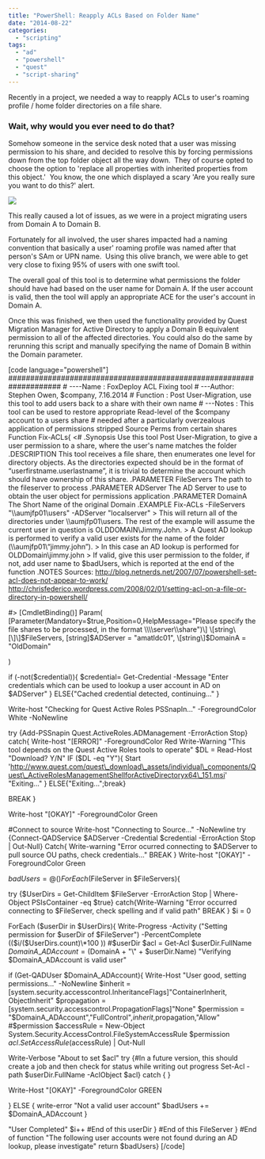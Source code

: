 ```yaml
---
title: "PowerShell: Reapply ACLs Based on Folder Name"
date: "2014-08-22"
categories: 
  - "scripting"
tags: 
  - "ad"
  - "powershell"
  - "quest"
  - "script-sharing"
---
```


Recently in a project, we needed a way to reapply ACLs to user's roaming profile / home folder directories on a file share.

### Wait, why would you ever need to do that?

Somehow someone in the service desk noted that a user was missing permission to his share, and decided to resolve this by forcing permissions down from the top folder object all the way down.  They of course opted to choose the option to 'replace all properties with inherited properties from this object.'  You know, the one which displayed a scary 'Are you really sure you want to do this?' alert.

![](https://foxdeploy.files.wordpress.com/2014/08/picard.jpg)

This really caused a lot of issues, as we were in a project migrating users from Domain A to Domain B.

Fortunately for all involved, the user shares impacted had a naming convention that basically a user' roaming profile was named after that person's SAm or UPN name.  Using this olive branch, we were able to get very close to fixing 95% of users with one swift tool.

The overall goal of this tool is to determine what permissions the folder should have had based on the user name for Domain A. If the user account is valid, then the tool will apply an appropriate ACE for the user's account in Domain A.

Once this was finished, we then used the functionality provided by Quest Migration Manager for Active Directory to apply a Domain B equivalent permission to all of the affected directories. You could also do the same by rerunning this script and manually specifying the name of Domain B within the Domain parameter.

\[code language="powershell"\] #################################################################### # ----Name : FoxDeploy ACL Fixing tool # ---Author: Stephen Owen, $company, 7.16.2014 # Function : Post User-Migration, use this tool to add users back to a share with their own name # ---Notes : This tool can be used to restore appropriate Read-level of the $company account to a users share # needed after a particularly overzealous application of permissions stripped Source Perms from certain shares Function Fix-ACLs{ <# .Synopsis Use this tool Post User-Migration, to give a user permission to a share, where the user's name matches the folder .DESCRIPTION This tool receives a file share, then enumerates one level for directory objects. As the directories expected should be in the format of “userfirstname.userlastname”, it is trivial to determine the account which should have ownership of this share. .PARAMETER FileServers The path to the fileserver to process .PARAMETER ADServer The AD Server to use to obtain the user object for permissions application .PARAMETER DomainA The Short Name of the original Domain .EXAMPLE Fix-ACLs -FileServers "\\\\aumjfp01\\users" -ADServer "localserver" > This will return all of the directories under \\\\aumjfp01\\users. The rest of the example will assume the current user in question is OLDDOMAIN\\Jimmy.John. > A Quest AD lookup is performed to verify a valid user exists for the name of the folder (\\\\aumjfp01\\“jimmy.john”). > In this case an AD lookup is performed for OLDDomain\\jimmy.john > If valid, give this user permission to the folder, if not, add user name to $badUsers, which is reported at the end of the function .NOTES Sources: http://blog.netnerds.net/2007/07/powershell-set-acl-does-not-appear-to-work/ http://chrisfederico.wordpress.com/2008/02/01/setting-acl-on-a-file-or-directory-in-powershell/

#> \[CmdletBinding()\] Param( \[Parameter(Mandatory=$true,Position=0,HelpMessage="Please specify the file shares to be processed, in the format \\\\server\\share")\] \[string\[\]\]$FileServers, \[string\]$ADServer = "amatldc01", \[string\]$DomainA = "OldDomain"

)

if (-not($credential)){ $credential= Get-Credential -Message "Enter credentials which can be used to lookup a user account in AD on $ADServer" } ELSE{"Cached credential detected, continuing..." }

Write-host "Checking for Quest Active Roles PSSnapIn..." -ForegroundColor White -NoNewline

try {Add-PSSnapin Quest.ActiveRoles.ADManagement -ErrorAction Stop} catch{ Write-host "\[ERROR\]" -ForegroundColor Red Write-Warning "This tool depends on the Quest Active Roles tools to operate" $DL = Read-Host "Download? Y/N" IF ($DL -eq "Y"){ Start 'http://www.quest.com/quest\_download\_assets/individual\_components/Quest\_ActiveRolesManagementShellforActiveDirectoryx64\_151.msi' "Exiting..." } ELSE{"Exiting...";break}

BREAK }

Write-host "\[OKAY\]" -ForegroundColor Green

#Connect to source Write-host "Connecting to Source..." -NoNewline try {Connect-QADService $ADServer -Credential $credential -ErrorAction Stop | Out-Null} Catch{ Write-warning "Error ocurred connecting to $ADServer to pull source OU paths, check credentials..." BREAK } Write-host "\[OKAY\]" -ForegroundColor Green

$badUsers = @() ForEach ($FileServer in $FileServers){

try {$UserDirs = Get-ChildItem $FileServer -ErrorAction Stop | Where-Object PSIsContainer -eq $true} catch{Write-Warning "Error occurred connecting to $FileServer, check spelling and if valid path" BREAK } $i = 0

ForEach ($userDir in $UserDirs){ Write-Progress -Activity ("Setting permission for $userDir of $FileServer") -PercentComplete (($i/($UserDirs.count)\*100 )) #$userDir $acl = Get-Acl $userDir.FullName $DomainA\_ADAccount = ($DomainA + "\\" + $userDir.Name) "Verifying $DomainA\_ADAccount is valid user"

if (Get-QADUser $DomainA\_ADAccount){ Write-Host "User good, setting permissions..." -NoNewline $inherit = \[system.security.accesscontrol.InheritanceFlags\]"ContainerInherit, ObjectInherit" $propagation = \[system.security.accesscontrol.PropagationFlags\]"None" $permission = "$DomainA\_ADAccount","FullControl",$inherit,$propagation,"Allow" #$permission $accessRule = New-Object System.Security.AccessControl.FileSystemAccessRule $permission $acl.SetAccessRule($accessRule) | Out-Null

Write-Verbose "About to set $acl" try {#In a future version, this should create a job and then check for status while writing out progress Set-Acl -path $userDir.FullName -AclObject $acl} catch { }

Write-Host "\[OKAY\]" -ForegroundColor GREEN

} ELSE { write-error "Not a valid user account" $badUsers += $DomainA\_ADAccount }

"User Completed" $i++ #End of this userDir } #End of this FileServer } #End of function "The following user accounts were not found during an AD lookup, please investigate" return $badUsers} \[/code\]
